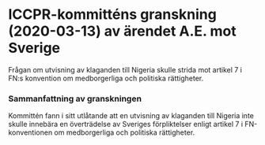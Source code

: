 # ICCPR-kommitténs granskning (2020-03-13) av ärendet A.E. mot Sverige

Frågan om utvisning av klaganden till Nigeria skulle strida mot artikel 7 i FN:s konvention om medborgerliga och politiska rättigheter.


### Sammanfattning av granskningen

Kommittén fann i sitt utlåtande att en utvisning av klaganden till Nigeria inte skulle innebära en överträdelse av Sveriges förpliktelser enligt artikel 7 i FN\-konventionen om medborgerliga och politiska rättigheter.
